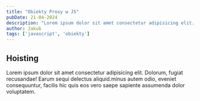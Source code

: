 ```yaml
---
title: "Obiekty Proxy w JS"
pubDate: 21-04-2024
description: "Lorem ipsum dolor sit amet consectetur adipisicing elit. Dolorum, fugiat recusandae! Earum sequi delectus aliquid minus autem odio,"
author: Jakub
tags: ['javascript', 'obiekty']
---
```



## Hoisting

Lorem ipsum dolor sit amet consectetur adipisicing elit. Dolorum, fugiat recusandae! Earum sequi delectus aliquid.minus autem odio, eveniet consequuntur, facilis hic quis eos vero saepe sapiente assumenda dolor voluptatem.

